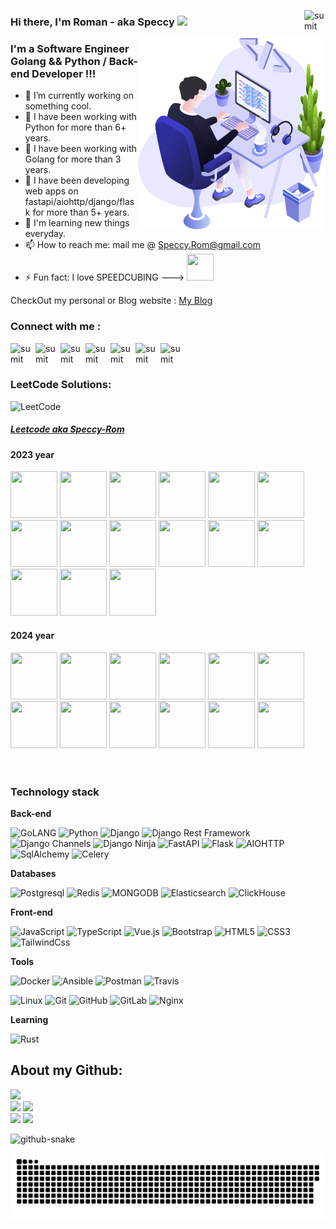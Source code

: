 [<img align="right" alt="sumit" width="34px" src="https://img.icons8.com/bubbles/50/000000/like.png"/>](https://Speccy-Rom.github.io)

### Hi there, I'm Roman - aka Speccy <img src="https://media.giphy.com/media/hvRJCLFzcasrR4ia7z/giphy.gif" width="40">

 
<img align="right" src="https://github.com/Speccy-Rom/Speccy-Rom/blob/main/illustration.png" width="300"/>

### I'm a Software Engineer Golang && Python / Back-end Developer !!!

- 🔭 I’m currently working on something cool.
- 🌱 I have been working with Python for more than 6+ years.
- 🌱 I have been working with Golang for more than 3 years.
- 🤔 I have been developing web apps on fastapi/aiohttp/django/flask for more than 5+ years.
- 👯 I'm learning new things everyday.
- 📫 How to reach me: mail me @ Speccy.Rom@gmail.com
- ⚡ Fun fact: I love SPEEDCUBING --->  <img src="https://media.giphy.com/media/5qDI4MXF3gOmGuFUCP/giphy.gif" width="43" height="43">

CheckOut my personal or Blog website  :  [My Blog](https://web-cpv.ru/)

### Connect with me :

[<img align="left" alt="sumit" width="40px" src="https://img.icons8.com/bubbles/50/000000/instagram-new.png"/>](https://career.habr.com/speccy13)
[<img align="left" alt="sumit" width="40px" src="https://img.icons8.com/bubbles/50/000000/linkedin.png"/>]([https://www.linkedin.cn/in/roman-spiridonov-8b75891a2/)
[<img align="left" alt="sumit" width="40px" src="https://img.icons8.com/bubbles/50/000000/github.png"/>](https://github.com/Speccy-Rom)
[<img align="left" alt="sumit" width="40px" src="https://img.icons8.com/bubbles/50/000000/youtube-play.png"/>](https://www.youtube.com/channel/UClJzWfGWuGJL2t-3dYKcHTA)
[<img align="left" alt="sumit" width="40px" src="https://img.icons8.com/bubbles/50/000000/medium-new.png"/>](https://medium.com/@speccy.rom)
[<img align="left" alt="sumit" width="40px" src="https://img.icons8.com/carbon-copy/100/000000/linkedin.png"/>](https://inblog.in/@speccyrom)
[<img align="left" alt="sumit" width="34px" src="https://img.icons8.com/windows/32/000000/kaggle.png"/>](https://www.kaggle.com/speccyrom)

<br />
<br />

### LeetCode Solutions:
<div align="left">
<img src="https://i.imgur.com/IsS5xkZ.png" width="75" title="LeetCode" alt="LeetCode" />
<h5><a href="https://leetcode.com/Speccy-Rom/">Leetcode aka Speccy-Rom</a></h5>
 </div>
 
#### 2023 year
<div align="left">
<img src="https://leetcode.com/static/images/badges/dcc-2023-1.png" width="75" height="75" />
<img src="https://leetcode.com/static/images/badges/dcc-2023-2.png" width="75" height="75" />
<img src="https://leetcode.com/static/images/badges/dcc-2023-3.png" width="75" height="75" />
<img src="https://leetcode.com/static/images/badges/dcc-2023-4.png" width="75" height="75" />
<img src="https://leetcode.com/static/images/badges/dcc-2023-5.png" width="75" height="75" />
<img src="https://leetcode.com/static/images/badges/dcc-2023-6.png" width="75" height="75" />
<img src="https://leetcode.com/static/images/badges/dcc-2023-7.png" width="75" height="75" />
<img src="https://leetcode.com/static/images/badges/dcc-2023-8.png" width="75" height="75" />
<img src="https://leetcode.com/static/images/badges/dcc-2023-9.png" width="75" height="75" />
<img src="https://leetcode.com/static/images/badges/dcc-2023-10.png" width="75" height="75" />
<img src="https://leetcode.com/static/images/badges/dcc-2023-11.png" width="75" height="75" />
<img src="https://leetcode.com/static/images/badges/dcc-2023-12.png" width="75" height="75" />
<img src="https://assets.leetcode.com/static_assets/marketing/lg2023.png" width="75" height="75" />
<img src="https://assets.leetcode.com/static_assets/marketing/lg100.png" width="75" height="75" />
<img src="https://assets.leetcode.com/static_assets/marketing/lg50.png" width="75" height="75" />
</div>

#### 2024 year
<div align="left">
<img src="https://leetcode.com/static/images/badges/dcc-2024-1.png" width="75" height="75" />
<img src="https://leetcode.com/static/images/badges/dcc-2024-2.png" width="75" height="75" />
<img src="https://leetcode.com/static/images/badges/dcc-2024-3.png" width="75" height="75" />
 <img src="https://leetcode.com/static/images/badges/dcc-2024-4.png" width="75" height="75" />
 <img src="https://leetcode.com/static/images/badges/dcc-2024-5.png" width="75" height="75" />
 <img src="https://leetcode.com/static/images/badges/dcc-2024-6.png" width="75" height="75" />
 <img src="https://leetcode.com/static/images/badges/dcc-2024-7.png" width="75" height="75" />
  <img src="https://leetcode.com/static/images/badges/dcc-2024-8.png" width="75" height="75" />
  <img src="https://leetcode.com/static/images/badges/dcc-2024-9.png" width="75" height="75" />
<img src="https://assets.leetcode.com/static_assets/marketing/2024-50-lg.png" width="75" height="75" />
<img src="https://assets.leetcode.com/static_assets/marketing/2024-100-lg.png" width="75" height="75" />
<img src="https://assets.leetcode.com/static_assets/marketing/2024-200-lg.png" width="75" height="75" />

</div>
 
<br />
<br />

### Technology stack

**Back-end**

![GoLANG](https://img.shields.io/badge/-GOLANG-grey?style=flat-square&logo=go)
![Python](https://img.shields.io/badge/-Python-black?style=flat-square&logo=Python)
![Django](https://img.shields.io/badge/-Django-0aad48?style=flat-square&logo=Django)
![Django Rest Framework](https://img.shields.io/badge/DRF-red?style=flat-square&logo=Django)
![Django Channels](https://img.shields.io/badge/-Django_Channels-46a2f1?style=flat-square&logo=Django)
![Django Ninja](https://img.shields.io/badge/-Django_Ninja-%234B32C3?style=flat-square&logo=Django)
![FastAPI](https://img.shields.io/badge/-FastAPI-%2300C7B7?style=flat-square&logo=FastAPI)
![Flask](https://img.shields.io/badge/-Flask-%232c3e50?style=flat-square&logo=Flask)
![AIOHTTP](https://img.shields.io/badge/-AIOHTTP-DD0031?style=flat-square&logo=AIOHTTP)
![SqlAlchemy](https://img.shields.io/badge/-SqlAlchemy-FCA121?style=flat-square&logo=SqlAlchemy)
![Celery](https://img.shields.io/badge/-Celery-%2300C7B7?style=flat-square&logo=Celery)

**Databases**

![Postgresql](https://img.shields.io/badge/-Postgresql-%232c3e50?style=flat-square&logo=Postgresql)
![Redis](https://img.shields.io/badge/-Redis-FCA121?style=flat-square&logo=Redis)
![MONGODB](https://img.shields.io/badge/-MONGODB-52C72B?style=flat-square&logo=MONGODB)
![Elasticsearch](https://img.shields.io/badge/-Elasticsearch-F04E97?style=flat-square&logo=Elasticsearch)
![ClickHouse](https://img.shields.io/badge/-ClickHouse-FACD46?style=flat-square&logo=ClickHouse)


**Front-end**

![JavaScript](https://img.shields.io/badge/-JavaScript-%23F7DF1C?style=flat-square&logo=javascript&logoColor=000000&labelColor=%23F7DF1C&color=%23FFCE5A)
![TypeScript](https://img.shields.io/badge/-TypeScript-007ACC?style=flat-square&logo=typescript&logoColor=white)
![Vue.js](https://img.shields.io/badge/-Vue.js-%232c3e50?style=flat-square&logo=vue-dot-js)
![Bootstrap](https://img.shields.io/badge/-Bootstrap-573D7C?style=flat-square&logo=Bootstrap&logoColor=whiter)
![HTML5](https://img.shields.io/badge/-HTML5-%23E44D27?style=flat-square&logo=html5&logoColor=ffffff)
![CSS3](https://img.shields.io/badge/-CSS3-%231572B6?style=flat-square&logo=css3)
![TailwindCss](https://img.shields.io/badge/-TailwindCss-%231a202c?style=flat-square&logo=tailwind-css)

**Tools**

![Docker](https://img.shields.io/badge/-Docker-46a2f1?style=flat-square&logo=docker&logoColor=white)
![Ansible](https://img.shields.io/badge/-Ansible-ffce5a?style=flat-square&logo=Ansible)
![Postman](https://img.shields.io/badge/Postman-FCA121?style=flat-square&logo=postman)
![Travis](https://img.shields.io/badge/-Travis-FCA121?style=flat-square&logo=Travis)


![Linux](https://img.shields.io/badge/Linux-black?style=flat-square&logo=linux)
![Git](https://img.shields.io/badge/-Git-black?style=flat-square&logo=git)
![GitHub](https://img.shields.io/badge/-GitHub-181717?style=flat-square&logo=github)
![GitLab](https://img.shields.io/badge/-GitLab-FCA121?style=flat-square&logo=gitlab)
![Nginx](https://img.shields.io/badge/-Nginx-029339?style=flat-square&logo=Nginx)

**Learning**

![Rust](https://img.shields.io/badge/-Rust-grey?style=flat-square&logo=rust)

## About my Github:

![](https://github-profile-summary-cards.vercel.app/api/cards/profile-details?username=speccy-rom&theme=nord_bright) <br>
![](https://github-profile-summary-cards.vercel.app/api/cards/repos-per-language?username=speccy-rom&theme=nord_bright) 
![](https://github-profile-summary-cards.vercel.app/api/cards/most-commit-language?username=speccy-rom&theme=nord_bright) <br>
![](https://github-profile-summary-cards.vercel.app/api/cards/stats?username=speccy-rom&theme=nord_bright) 
![](https://github-profile-summary-cards.vercel.app/api/cards/productive-time?username=speccy-rom&theme=nord_bright)

<picture>
  <source media="(prefers-color-scheme: dark)" srcset="github-snake-dark.svg">
  <source media="(prefers-color-scheme: light)" srcset="github-snake.svg">
  <img alt="github-snake" src="github-snake.svg">
</picture>


<!-- from https://github.com/Platane/snk -->
![Snake Status](./images/github-speccy-snake.svg)

